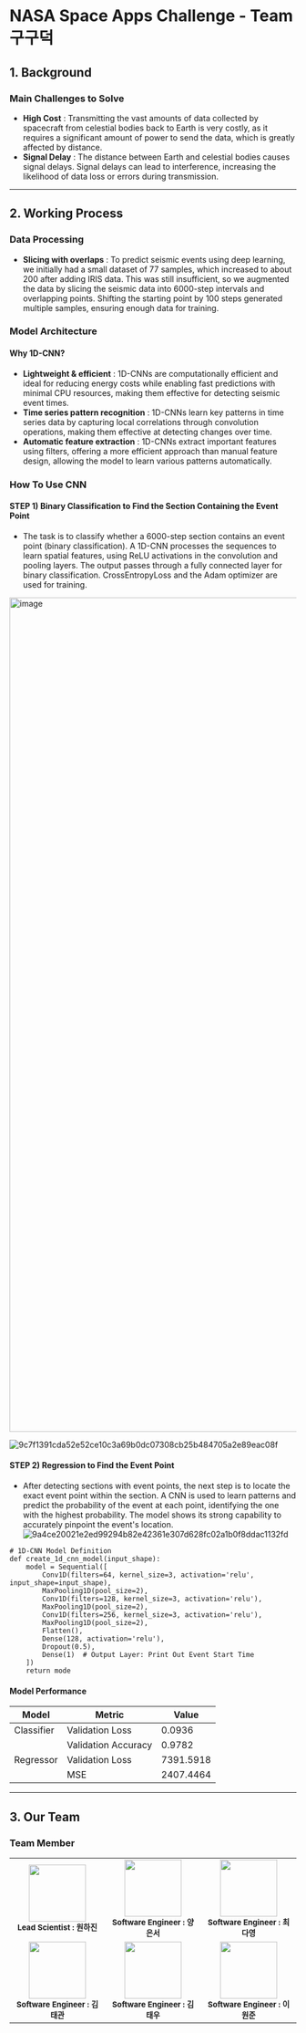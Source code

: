 # NASA Space Apps Challenge - Team 구구덕
## 1. Background
### Main Challenges to Solve
- **High Cost** : Transmitting the vast amounts of data collected by spacecraft from celestial bodies back to Earth is very costly, as it requires a significant amount of power to send the data, which is greatly affected by distance.
- **Signal Delay** : The distance between Earth and celestial bodies causes signal delays. Signal delays can lead to interference, increasing the likelihood of data loss or errors during transmission.

----
## 2. Working Process
### Data Processing
- **Slicing with overlaps** : To predict seismic events using deep learning, we initially had a small dataset of 77 samples, which increased to about 200 after adding IRIS data. This was still insufficient, so we augmented the data by slicing the seismic data into 6000-step intervals and overlapping points. Shifting the starting point by 100 steps generated multiple samples, ensuring enough data for training.
  
### Model Architecture
#### Why 1D-CNN?
- **Lightweight & efficient** : 1D-CNNs are computationally efficient and ideal for reducing energy costs while enabling fast predictions with minimal CPU resources, making them effective for detecting seismic event times.
- **Time series pattern recognition** : 1D-CNNs learn key patterns in time series data by capturing local correlations through convolution operations, making them effective at detecting changes over time.
- **Automatic feature extraction** : 1D-CNNs extract important features using filters, offering a more efficient approach than manual feature design, allowing the model to learn various patterns automatically.


### How To Use CNN
#### STEP 1) Binary Classification to Find the Section Containing the Event Point

- The task is to classify whether a 6000-step section contains an event point (binary classification).
A 1D-CNN processes the sequences to learn spatial features, using ReLU activations in the convolution and pooling layers. The output passes through a fully connected layer for binary classification. CrossEntropyLoss and the Adam optimizer are used for training.

<img width="1463" alt="image" src="https://github.com/user-attachments/assets/1a52f7eb-3843-4666-a7d2-7376270894e0">

![9c7f1391cda52e52ce10c3a69b0dc07308cb25b484705a2e89eac08f](https://github.com/user-attachments/assets/db5ccc30-761d-4402-bdcb-00383bb11921)


#### STEP 2) Regression to Find the Event Point
- After detecting sections with event points, the next step is to locate the exact event point within the section. A CNN is used to learn patterns and predict the probability of the event at each point, identifying the one with the highest probability. The model shows its strong capability to accurately pinpoint the event's location.
![9a4ce20021e2ed99294b82e42361e307d628fc02a1b0f8ddac1132fd](https://github.com/user-attachments/assets/ebcdc8fe-e4b2-4599-9944-610b85ba2952)

```
# 1D-CNN Model Definition
def create_1d_cnn_model(input_shape):
    model = Sequential([
        Conv1D(filters=64, kernel_size=3, activation='relu', input_shape=input_shape),
        MaxPooling1D(pool_size=2),
        Conv1D(filters=128, kernel_size=3, activation='relu'),
        MaxPooling1D(pool_size=2),
        Conv1D(filters=256, kernel_size=3, activation='relu'),
        MaxPooling1D(pool_size=2),
        Flatten(),
        Dense(128, activation='relu'),
        Dropout(0.5),
        Dense(1)  # Output Layer: Print Out Event Start Time
    ])
    return mode
```

#### Model Performance

| Model       | Metric              | Value     |
|-------------|---------------------|-----------|
| Classifier  | Validation Loss      | 0.0936    |
|             | Validation Accuracy  | 0.9782    |
| Regressor  | Validation Loss      | 7391.5918 |
|             | MSE                  | 2407.4464 |

---

## 3. Our Team
### Team Member
<table>
  <tbody>
    <tr>
      <td align="center"><img src="https://github.com/user-attachments/assets/054db3b9-01cc-4593-af45-a80c0c3f142c" width="100px;" alt=""/><br /><sub><b>Lead Scientist : 원하진</b></sub><br /></td>
      <td align="center"><img src="https://github.com/user-attachments/assets/147d16dc-6ff6-4810-bf60-ed9c2460aca9" width="100px;" alt=""/><br /><sub><b>Software Engineer : 양은서</b></sub><br /></td>
      <td align="center"><img src="https://github.com/user-attachments/assets/61900f80-f3ce-4ffb-b48e-b5a9a6a96029" width="100px;" alt=""/><br /><sub><b>Software Engineer : 최다영</b></sub><br /></td>
     <tr/>
      <td align="center"><img src="https://github.com/user-attachments/assets/0114a8c7-55a0-4203-84a1-983b6090fb60" width="100px;" alt=""/><br /><sub><b> Software Engineer : 김태관</b></sub><br /></td>
      <td align="center"><img src="https://github.com/user-attachments/assets/fa27ffea-702c-4c36-9767-e7bf8d04caf2" width="100px;" alt=""/><br /><sub><b>Software Engineer : 김태우</b></sub><br /></td>
      <td align="center"><img src="https://github.com/user-attachments/assets/d4aec8e2-d28e-4e6a-855d-cd77eb9cc8eb" width="100px;" alt=""/><br /><sub><b>Software Engineer : 이원준</b></sub><br /></td>
    </tr>
  </tbody>
</table>


